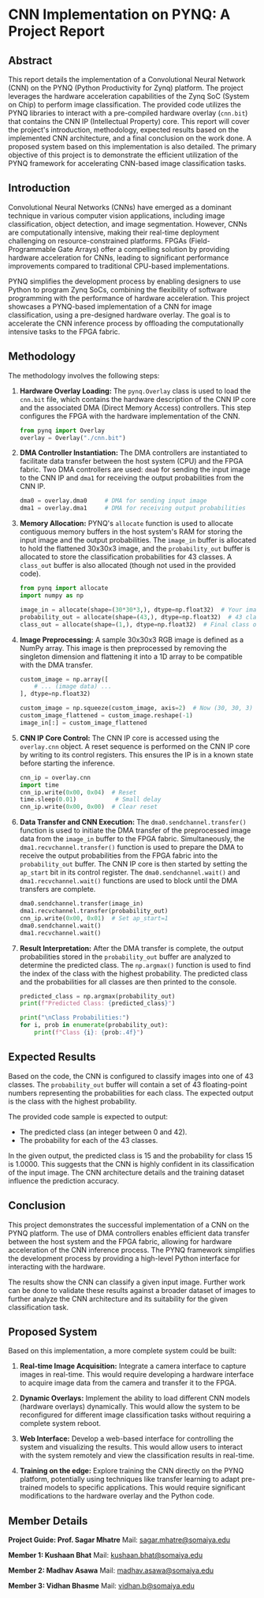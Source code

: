 # CNN Implementation on PYNQ: A Project Report

## Abstract

This report details the implementation of a Convolutional Neural Network (CNN) on the PYNQ (Python Productivity for Zynq) platform. The project leverages the hardware acceleration capabilities of the Zynq SoC (System on Chip) to perform image classification. The provided code utilizes the PYNQ libraries to interact with a pre-compiled hardware overlay (`cnn.bit`) that contains the CNN IP (Intellectual Property) core. This report will cover the project's introduction, methodology, expected results based on the implemented CNN architecture, and a final conclusion on the work done. A proposed system based on this implementation is also detailed. The primary objective of this project is to demonstrate the efficient utilization of the PYNQ framework for accelerating CNN-based image classification tasks.

## Introduction

Convolutional Neural Networks (CNNs) have emerged as a dominant technique in various computer vision applications, including image classification, object detection, and image segmentation. However, CNNs are computationally intensive, making their real-time deployment challenging on resource-constrained platforms. FPGAs (Field-Programmable Gate Arrays) offer a compelling solution by providing hardware acceleration for CNNs, leading to significant performance improvements compared to traditional CPU-based implementations.

PYNQ simplifies the development process by enabling designers to use Python to program Zynq SoCs, combining the flexibility of software programming with the performance of hardware acceleration.  This project showcases a PYNQ-based implementation of a CNN for image classification, using a pre-designed hardware overlay. The goal is to accelerate the CNN inference process by offloading the computationally intensive tasks to the FPGA fabric.

## Methodology

The methodology involves the following steps:

1.  **Hardware Overlay Loading:** The `pynq.Overlay` class is used to load the `cnn.bit` file, which contains the hardware description of the CNN IP core and the associated DMA (Direct Memory Access) controllers. This step configures the FPGA with the hardware implementation of the CNN.

    ```python
    from pynq import Overlay
    overlay = Overlay("./cnn.bit")
    ```

2.  **DMA Controller Instantiation:** The DMA controllers are instantiated to facilitate data transfer between the host system (CPU) and the FPGA fabric. Two DMA controllers are used: `dma0` for sending the input image to the CNN IP and `dma1` for receiving the output probabilities from the CNN IP.

    ```python
    dma0 = overlay.dma0     # DMA for sending input image
    dma1 = overlay.dma1     # DMA for receiving output probabilities
    ```

3.  **Memory Allocation:** PYNQ's `allocate` function is used to allocate contiguous memory buffers in the host system's RAM for storing the input image and the output probabilities.  The `image_in` buffer is allocated to hold the flattened 30x30x3 image, and the `probability_out` buffer is allocated to store the classification probabilities for 43 classes. A `class_out` buffer is also allocated (though not used in the provided code).

    ```python
    from pynq import allocate
    import numpy as np

    image_in = allocate(shape=(30*30*3,), dtype=np.float32)  # Your image input
    probability_out = allocate(shape=(43,), dtype=np.float32)  # 43 classes
    class_out = allocate(shape=(1,), dtype=np.float32)  # Final class output
    ```

4.  **Image Preprocessing:** A sample 30x30x3 RGB image is defined as a NumPy array. This image is then preprocessed by removing the singleton dimension and flattening it into a 1D array to be compatible with the DMA transfer.

    ```python
    custom_image = np.array([
        # ... (image data) ...
    ], dtype=np.float32)

    custom_image = np.squeeze(custom_image, axis=2)  # Now (30, 30, 3)
    custom_image_flattened = custom_image.reshape(-1)
    image_in[:] = custom_image_flattened
    ```

5.  **CNN IP Core Control:** The CNN IP core is accessed using the `overlay.cnn` object.  A reset sequence is performed on the CNN IP core by writing to its control registers. This ensures the IP is in a known state before starting the inference.

    ```python
    cnn_ip = overlay.cnn
    import time
    cnn_ip.write(0x00, 0x04)  # Reset
    time.sleep(0.01)           # Small delay
    cnn_ip.write(0x00, 0x00)  # Clear reset
    ```

6.  **Data Transfer and CNN Execution:** The `dma0.sendchannel.transfer()` function is used to initiate the DMA transfer of the preprocessed image data from the `image_in` buffer to the FPGA fabric.  Simultaneously, the `dma1.recvchannel.transfer()` function is used to prepare the DMA to receive the output probabilities from the FPGA fabric into the `probability_out` buffer. The CNN IP core is then started by setting the `ap_start` bit in its control register. The `dma0.sendchannel.wait()` and `dma1.recvchannel.wait()` functions are used to block until the DMA transfers are complete.

    ```python
    dma0.sendchannel.transfer(image_in)
    dma1.recvchannel.transfer(probability_out)
    cnn_ip.write(0x00, 0x01)  # Set ap_start=1
    dma0.sendchannel.wait()
    dma1.recvchannel.wait()
    ```

7.  **Result Interpretation:** After the DMA transfer is complete, the output probabilities stored in the `probability_out` buffer are analyzed to determine the predicted class.  The `np.argmax()` function is used to find the index of the class with the highest probability.  The predicted class and the probabilities for all classes are then printed to the console.

    ```python
    predicted_class = np.argmax(probability_out)
    print(f"Predicted Class: {predicted_class}")

    print("\nClass Probabilities:")
    for i, prob in enumerate(probability_out):
        print(f"Class {i}: {prob:.4f}")
    ```

## Expected Results

Based on the code, the CNN is configured to classify images into one of 43 classes.  The `probability_out` buffer will contain a set of 43 floating-point numbers representing the probabilities for each class. The expected output is the class with the highest probability.

The provided code sample is expected to output:

*   The predicted class (an integer between 0 and 42).
*   The probability for each of the 43 classes.

In the given output, the predicted class is 15 and the probability for class 15 is 1.0000.  This suggests that the CNN is highly confident in its classification of the input image. The CNN architecture details and the training dataset influence the prediction accuracy.

## Conclusion

This project demonstrates the successful implementation of a CNN on the PYNQ platform. The use of DMA controllers enables efficient data transfer between the host system and the FPGA fabric, allowing for hardware acceleration of the CNN inference process.  The PYNQ framework simplifies the development process by providing a high-level Python interface for interacting with the hardware.

The results show the CNN can classify a given input image. Further work can be done to validate these results against a broader dataset of images to further analyze the CNN architecture and its suitability for the given classification task.

## Proposed System

Based on this implementation, a more complete system could be built:

1.  **Real-time Image Acquisition:** Integrate a camera interface to capture images in real-time.  This would require developing a hardware interface to acquire image data from the camera and transfer it to the FPGA.

2.  **Dynamic Overlays:** Implement the ability to load different CNN models (hardware overlays) dynamically. This would allow the system to be reconfigured for different image classification tasks without requiring a complete system reboot.

3.  **Web Interface:** Develop a web-based interface for controlling the system and visualizing the results.  This would allow users to interact with the system remotely and view the classification results in real-time.

4.  **Training on the edge:** Explore training the CNN directly on the PYNQ platform, potentially using techniques like transfer learning to adapt pre-trained models to specific applications.  This would require significant modifications to the hardware overlay and the Python code.


## Member Details

**Project Guide: Prof. Sagar Mhatre** Mail: sagar.mhatre@somaiya.edu

**Member 1: Kushaan Bhat** Mail: kushaan.bhat@somaiya.edu

**Member 2: Madhav Asawa** Mail: madhav.asawa@somaiya.edu

**Member 3: Vidhan Bhasme** Mail: vidhan.b@somaiya.edu
